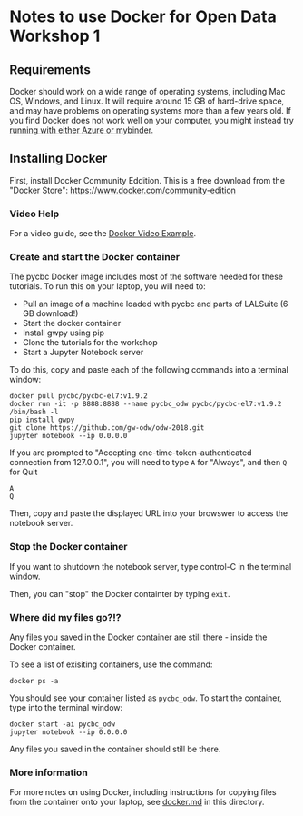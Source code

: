 # Notes to use Docker for Open Data Workshop 1

## Requirements

Docker should work on a wide range of operating systems, including
Mac OS, Windows, and Linux.  It will require around 15 GB of hard-drive
space, and may have problems on operating systems more than a few years old.
If you find Docker does not work well on your computer, you might instead
try [running with either Azure or mybinder](./README.md).

## Installing Docker

First, install Docker Community Eddition.  This is a free download from
the "Docker Store": https://www.docker.com/community-edition

### Video Help

For a video guide, see the 
[Docker Video Example](https://labcit.ligo.caltech.edu/~jkanner/losc/docker-odw-2018.mov).

### Create and start the Docker container

The pycbc Docker image includes most of the software needed for
these tutorials.  To run this on your laptop, you will need to:

 * Pull an image of a machine loaded with pycbc and parts of LALSuite (6 GB download!)
 * Start the docker container
 * Install gwpy using pip
 * Clone the tutorials for the workshop
 * Start a Jupyter Notebook server

To do this, copy and paste each of the following commands into a terminal
window:
```
docker pull pycbc/pycbc-el7:v1.9.2  
docker run -it -p 8888:8888 --name pycbc_odw pycbc/pycbc-el7:v1.9.2 /bin/bash -l
pip install gwpy
git clone https://github.com/gw-odw/odw-2018.git
jupyter notebook --ip 0.0.0.0
```

If you are prompted to "Accepting one-time-token-authenticated connection from 127.0.0.1",
you will need to type `A` for "Always", and then `Q` for Quit

```
A
Q
```
Then, copy and paste the displayed URL into your browswer to access the notebook server.


### Stop the Docker container

If you want to shutdown the notebook server, type control-C in the terminal window.

Then, you can "stop" the Docker containter by typing `exit`.

### Where did my files go?!?

Any files you saved in the Docker container are still there - inside the
Docker container.

To see a list of exisiting containers, use the command:

```
docker ps -a
```

You should see your container listed as `pycbc_odw`.  To start the container,
type into the terminal window:

```
docker start -ai pycbc_odw
jupyter notebook --ip 0.0.0.0
```

Any files you saved in the container should still be there.


### More information

For more notes on using Docker, including instructions for copying files
from the container onto your laptop, see [docker.md](./docker.md) in this directory.

